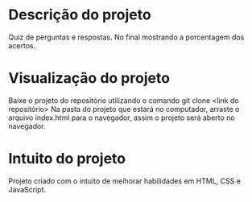 # Descrição do projeto

Quiz de perguntas e respostas. No final mostrando a porcentagem dos acertos.

# Visualização do projeto

Baixe o projeto do repositório utilizando o comando git clone <link do repositório>
Na pasta do projeto que estará no computador, arraste o arquivo index.html para o navegador, assim o projeto será aberto no navegador.

# Intuito do projeto

Projeto criado com o intuito de melhorar habilidades em HTML, CSS e JavaScript.